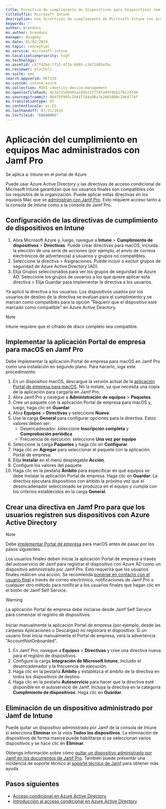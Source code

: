 ```yaml
---
title: Directiva de cumplimiento de dispositivos para dispositivos Jamf
titleSuffix: Microsoft Intune
description: Use directivas de cumplimiento de Microsoft Intune con acceso condicional de Azure Active Directory para ayudar a proteger los dispositivos administrados por Jamf.
keywords: ''
author: brenduns
ms.author: brenduns
manager: dougeby
ms.date: 01/02/2019
ms.topic: conceptual
ms.service: microsoft-intune
ms.localizationpriority: high
ms.technology: ''
ms.assetid: c87fd2bd-7f53-4f1b-b985-c34f2d85a7bc
ms.reviewer: elocholi
ms.suite: ems
search.appverid: MET150
ms.custom: intune-azure
ms.collection: M365-identity-device-management
ms.openlocfilehash: d23e725db965a249522f7f8fa89f8bb27bc24fd8
ms.sourcegitcommit: 864fdf995c2b41f104a98a7e2665088c2864774f
ms.translationtype: HT
ms.contentlocale: es-ES
ms.lasthandoff: 07/31/2019
ms.locfileid: "68680005"
---
```

# <a name="enforce-compliance-on-macs-managed-with-jamf-pro"></a>Aplicación del cumplimiento en equipos Mac administrados con Jamf Pro

Se aplica a: Intune en el portal de Azure

Puede usar Azure Active Directory y las directivas de acceso condicional de Microsoft Intune garantizan que los usuarios finales son compatibles con los requisitos de la organización. Puede aplicar estas directivas en los equipos Mac que se [administran con Jamf Pro](conditional-access-integrate-jamf.md). Esto requiere acceso tanto a la consola de Intune como a la consola de Jamf Pro.

## <a name="set-up-device-compliance-policies-in-intune"></a>Configuración de las directivas de cumplimiento de dispositivos en Intune

1. Abra Microsoft Azure y, luego, navegue a **Intune** > **Cumplimiento de dispositivos** > **Directivas**. Puede crear directivas para macOS, incluida la elección de una serie de acciones (por ejemplo, el envío de correos electrónicos de advertencia) a usuarios y grupos no compatibles.
2. Seleccione la directiva > Asignaciones. Puede incluir o excluir grupos de seguridad de Azure Active Directory (AD).
3. Elija Grupos seleccionados para ver los grupos de seguridad de Azure AD. Seleccione los grupos de usuarios a los que quiere aplicar esta directiva > Elija Guardar para implementar la directiva a los usuarios.

Ya aplicó la directiva a los usuarios. Los dispositivos usados por los usuarios de destino de la directiva se evalúan para el cumplimiento y se marcan como compatibles para la opción "Requerir que el dispositivo esté marcado como compatible" en Azure Active Directory.

> [!Note]
> Intune requiere que el cifrado de disco completo sea compatible.

## <a name="deploy-the-company-portal-app-for-macos-in-jamf-pro"></a>Implementar la aplicación Portal de empresa para macOS en Jamf Pro

Debe implementar la aplicación Portal de empresa para macOS en Jamf Pro como una instalación en segundo plano. Para hacerlo, siga este procedimiento:

1. En un dispositivo macOS, descargue la versión actual de la [aplicación Portal de empresa para macOS](https://go.microsoft.com/fwlink/?linkid=862280). No la instale, ya que necesita una copia de la aplicación para cargarla en Jamf Pro.
2. Abra Jamf Pro y navegue a **Administración de equipos** > **Paquetes**.
3. Cree un paquete con la aplicación Portal de empresa para macOS y, luego, haga clic en **Guardar**.
4. Abra **Equipos** > **Directivas** y seleccione **Nuevo**.
5. Use la carga **General** para configurar opciones para la directiva. Estos valores deben ser:
   - Desencadenador: seleccione **Inscripción completa** y **Comprobación periódica**
   - Frecuencia de ejecución: seleccione **Una vez por equipo**
6. Seleccione la carga **Paquetes** y haga clic en **Configurar**.
7. Haga clic en **Agregar** para seleccionar el paquete con la aplicación Portal de empresa.
8. Elija **Instalar** en el menú desplegable **Acción**.
9. Configure los valores del paquete.
10. Haga clic en la pestaña **Ámbito** para especificar en qué equipos se debe instalar la aplicación Portal de empresa. Haga clic en **Guardar**. La directiva ejecutará dispositivos con ámbito la próxima vez que el desencadenador seleccionado se produzca en el equipo y cumpla con los criterios establecidos en la carga **General**.

## <a name="create-a-policy-in-jamf-pro-to-have-users-register-their-devices-with-azure-active-directory"></a>Crear una directiva en Jamf Pro para que los usuarios registren sus dispositivos con Azure Active Directory

> [!NOTE]
> Debe [implementar Portal de empresa](conditional-access-assign-jamf.md#deploy-the-company-portal-app-for-macos-in-jamf-pro) para macOS antes de pasar por los pasos siguientes.  

Los usuarios finales deben iniciar la aplicación Portal de empresa a través del autoservicio de Jamf para registrar el dispositivo con Azure AD como un dispositivo administrado por Jamf Pro. Esto requerirá que los usuarios finales realicen una acción. Se recomienda [ponerse en contacto con el usuario final](end-user-educate.md) a través de correo electrónico, notificaciones de Jamf Pro o cualquier otro método para notificar a los usuarios finales que hagan clic en el botón de Jamf Self Service.

> [!WARNING]
> La aplicación Portal de empresa debe iniciarse desde Jamf Self Service para comenzar el registro de dispositivos. <br><br>Iniciar manualmente la aplicación Portal de empresa (por ejemplo, desde las carpetas Aplicaciones o Descargas) no registrará el dispositivo. Si un usuario final inicia manualmente el Portal de empresa, verá la advertencia "AccountNotOnboarded".

1. En Jamf Pro, navegue a **Equipos** > **Directivas** y cree una directiva nueva para el registro de dispositivos.
2. Configure la carga **Integración de Microsoft Intune**, incluido el desencadenador y la frecuencia de ejecución.
3. Haga clic en la pestaña **Ámbito** y establezca el ámbito de la directiva en todos los dispositivos de destino.
4. Haga clic en la pestaña **Autoservicio** para hacer que la directiva esté disponible en el autoservicio de Jamf. Incluya la directiva en la categoría **Cumplimiento de dispositivos**. Haga clic en **Guardar**.

## <a name="removing-a-jamf-managed-device-from-intune"></a>Eliminación de un dispositivo administrado por Jamf de Intune

Puede quitar un dispositivo administrado por Jamf de la consola de Intune si selecciona **Eliminar** en la vista **Todos los dispositivos**. La eliminación de dispositivos de forma masiva puede habilitarse si se seleccionan varios dispositivos y se hace clic en **Eliminar**.

Obtenga información sobre cómo [quitar un dispositivo administrado por Jamf en los documentos de Jamf Pro](https://www.jamf.com/jamf-nation/articles/80/unmanaging-computers-while-preserving-their-inventory-information). También puede presentar una incidencia de soporte técnico al [soporte técnico de Jamf](https://www.jamf.com/support/) para obtener más ayuda. 

## <a name="next-steps"></a>Pasos siguientes

- [Acceso condicional en Azure Active Directory](https://docs.microsoft.com/azure/active-directory/active-directory-conditional-access-azure-portal)
- [Introducción al acceso condicional en Azure Active Directory](https://docs.microsoft.com/azure/active-directory/active-directory-conditional-access-azure-portal-get-started)

